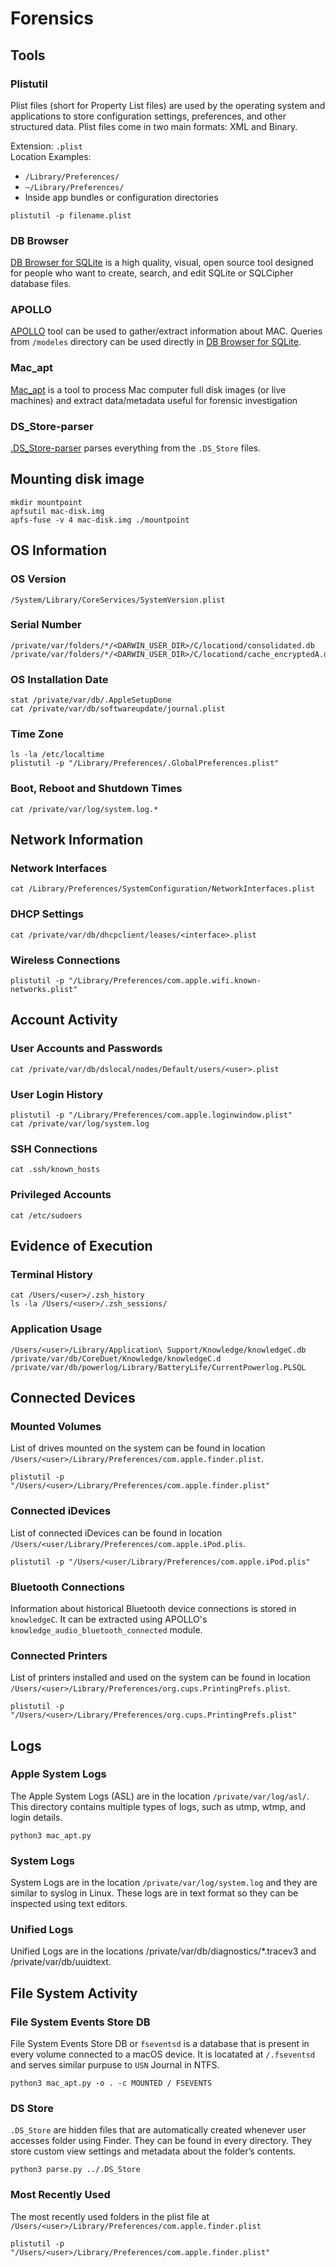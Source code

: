 # Forensics
## Tools
### Plistutil
Plist files (short for Property List files) are used by the operating system and applications to store configuration settings, preferences, and other structured data. Plist files come in two main formats: XML and Binary.

Extension: `.plist`\
Location Examples:
- `/Library/Preferences/`
- `~/Library/Preferences/`
- Inside app bundles or configuration directories

```
plistutil -p filename.plist
```

### DB Browser
[DB Browser for SQLite](https://sqlitebrowser.org/) is a high quality, visual, open source tool designed for people who want to create, search, and edit SQLite or SQLCipher database files.

### APOLLO
[APOLLO](https://github.com/mac4n6/APOLLO) tool can be used to gather/extract information about MAC. Queries from `/modeles` directory can be used directly in [DB Browser for SQLite](https://sqlitebrowser.org/).

### Mac_apt
[Mac_apt](https://github.com/ydkhatri/mac_apt) is a tool to process Mac computer full disk images (or live machines) and extract data/metadata useful for forensic investigation

### DS_Store-parser
[.DS_Store-parser](https://github.com/hanwenzhu/.DS_Store-parser) parses everything from the `.DS_Store` files.

## Mounting disk image
```
mkdir mountpoint
apfsutil mac-disk.img
apfs-fuse -v 4 mac-disk.img ./mountpoint
```

## OS Information
### OS Version
```
/System/Library/CoreServices/SystemVersion.plist
```

### Serial Number
```
/private/var/folders/*/<DARWIN_USER_DIR>/C/locationd/consolidated.db
/private/var/folders/*/<DARWIN_USER_DIR>/C/locationd/cache_encryptedA.db
```

### OS Installation Date
```
stat /private/var/db/.AppleSetupDone
cat /private/var/db/softwareupdate/journal.plist
```
### Time Zone
```
ls -la /etc/localtime 
plistutil -p "/Library/Preferences/.GlobalPreferences.plist"
```
### Boot, Reboot and Shutdown Times
```
cat /private/var/log/system.log.*
```

## Network Information
### Network Interfaces
```
cat /Library/Preferences/SystemConfiguration/NetworkInterfaces.plist
```

### DHCP Settings
```
cat /private/var/db/dhcpclient/leases/<interface>.plist
```

### Wireless Connections
```
plistutil -p "/Library/Preferences/com.apple.wifi.known-networks.plist"
```

## Account Activity
### User Accounts and Passwords
```
cat /private/var/db/dslocal/nodes/Default/users/<user>.plist
```

### User Login History
```
plistutil -p "/Library/Preferences/com.apple.loginwindow.plist"
cat /private/var/log/system.log
```

### SSH Connections
```
cat .ssh/known_hosts
```

### Privileged Accounts
```
cat /etc/sudoers
```

## Evidence of Execution

### Terminal History
```
cat /Users/<user>/.zsh_history
ls -la /Users/<user>/.zsh_sessions/
```

### Application Usage
```
/Users/<user>/Library/Application\ Support/Knowledge/knowledgeC.db
/private/var/db/CoreDuet/Knowledge/knowledgeC.d
/private/var/db/powerlog/Library/BatteryLife/CurrentPowerlog.PLSQL
```

## Connected Devices
### Mounted Volumes
List of drives mounted on the system can be found in location `/Users/<user>/Library/Preferences/com.apple.finder.plist`.
```
plistutil -p "/Users/<user>/Library/Preferences/com.apple.finder.plist"
```
### Connected iDevices
List of connected iDevices can be found in location `/Users/<user/Library/Preferences/com.apple.iPod.plis`.
```
plistutil -p "/Users/<user/Library/Preferences/com.apple.iPod.plis"
```

### Bluetooth Connections
Information about historical Bluetooth device connections is stored in `knowledgeC`. It can be extracted using APOLLO's `knowledge_audio_bluetooth_connected` module.

### Connected Printers
List of printers installed and used on the system can be found in location `/Users/<user>/Library/Preferences/org.cups.PrintingPrefs.plist`.
```
plistutil -p "/Users/<user>/Library/Preferences/org.cups.PrintingPrefs.plist"
```

## Logs
### Apple System Logs
The Apple System Logs (ASL) are in the location `/private/var/log/asl/`. This directory contains multiple types of logs, such as utmp, wtmp, and login details.
```
python3 mac_apt.py
```

### System Logs
System Logs are in the location `/private/var/log/system.log` and they are similar to syslog in Linux. These logs are in text format so they can be inspected using text editors. 

### Unified Logs
Unified Logs are in the locations /private/var/db/diagnostics/*.tracev3 and /private/var/db/uuidtext.

## File System Activity
### File System Events Store DB
File System Events Store DB or `fseventsd` is a database that is present in every volume connected to a macOS device. It is locatated at `/.fseventsd` and serves similar purpuse to `USN` Journal in NTFS.

```
python3 mac_apt.py -o . -c MOUNTED / FSEVENTS
```

### DS Store
`.DS_Store` are hidden files that are automatically created whenever user accesses folder using Finder. They can be found in every directory. They store custom view settings and metadata about the folder’s contents.
```
python3 parse.py ../.DS_Store 
```

### Most Recently Used
The most recently used folders in the plist file at `/Users/<user>/Library/Preferences/com.apple.finder.plist`

```
plistutil -p "/Users/<user>/Library/Preferences/com.apple.finder.plist"
```